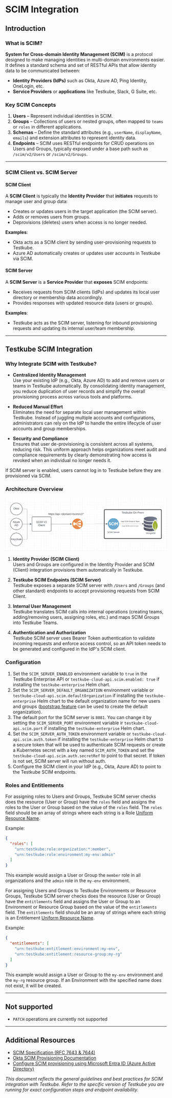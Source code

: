 # SCIM Integration

## Introduction

### What is SCIM?

**System for Cross-domain Identity Management (SCIM)** is a protocol designed to make managing identities in multi-domain environments easier. It defines a standard schema and set of RESTful APIs that allow identity data to be communicated between:
- **Identity Providers (IdPs)** such as Okta, Azure AD, Ping Identity, OneLogin, etc.
- **Service Providers** or **applications** like Testkube, Slack, G Suite, etc.

### Key SCIM Concepts
1. **Users** – Represent individual identities in SCIM.
2. **Groups** – Collections of users or nested groups, often mapped to `teams` or `roles` in different applications.
3. **Schemas** – Define the standard attributes (e.g., `userName`, `displayName`, `emails`) and extension attributes to represent identity data.
4. **Endpoints** – SCIM uses RESTful endpoints for CRUD operations on Users and Groups, typically exposed under a base path such as `/scim/v2/Users` or `/scim/v2/Groups`.

---

### SCIM Client vs. SCIM Server

#### SCIM Client

A **SCIM Client** is typically the **Identity Provider** that **initiates** requests to manage user and group data:
- Creates or updates users in the target application (the SCIM server).
- Adds or removes users from groups.
- Deprovisions (deletes) users when access is no longer needed.

**Examples**:
- Okta acts as a SCIM client by sending user-provisioning requests to Testkube.
- Azure AD automatically creates or updates user accounts in Testkube via SCIM.

#### SCIM Server

A **SCIM Server** is a **Service Provider** that **exposes** SCIM endpoints:
- Receives requests from SCIM clients (IdPs) and updates its local user directory or membership data accordingly.
- Provides responses with updated resource data (users or groups).

**Examples**:
- Testkube acts as the SCIM server, listening for inbound provisioning requests and updating its internal user/team membership.

---

## Testkube SCIM Integration

### Why Integrate SCIM with Testkube?
- **Centralized Identity Management**  
  Use your existing IdP (e.g., Okta, Azure AD) to add and remove users or teams in Testkube automatically. By consolidating identity management, you reduce duplication of user records and simplify the overall provisioning process across various tools and platforms.

- **Reduced Manual Effort**  
  Eliminates the need for separate local user management within Testkube. Instead of juggling multiple accounts and configurations, administrators can rely on the IdP to handle the entire lifecycle of user accounts and group memberships.

- **Security and Compliance**  
  Ensures that user de-provisioning is consistent across all systems, reducing risk. This uniform approach helps organizations meet audit and compliance requirements by clearly demonstrating how access is revoked when an individual no longer needs it.

If SCIM server is enabled, users cannot log in to Testkube before they are provisioned via SCIM.

### Architecture Overview

![SCIM Architecture](../../img/scim-architecture.png)

1. **Identity Provider (SCIM Client)**  
   Users and Groups are configured in the Identity Provider and SCIM (Client) integration provisions them automatically in Testkube.

2. **Testkube SCIM Endpoints (SCIM Server)**  
   Testkube exposes a separate SCIM server with `/Users` and `/Groups` (and other standard) endpoints to accept provisioning requests from SCIM Client.

3. **Internal User Management**  
   Testkube translates SCIM calls into internal operations (creating teams, adding/removing users, assigning roles, etc.) and maps SCIM Groups into Testkube Teams.

4. **Authentication and Authorization**  
   Testkube SCIM server uses Bearer Token authentication to validate incoming requests and enforce access control, so an API token needs to be generated and configured in the IdP's SCIM client.

### Configuration

1. Set the `SCIM_SERVER_ENABLED` environment variable to `true` in the Testkube Enterprise API or `testkube-cloud-api.scim.enabled: true` if installing the `testkube-enterprise` Helm chart.
2. Set the `SCIM_SERVER_DEFAULT_ORGANIZATION` environment variable or `testkube-cloud-api.scim.defaultOrganization` if installing the `testkube-enterprise` Helm chart to the default organization name for new users and groups ([bootstrap feature](https://docs.testkube.io/articles/install/advanced-install#bootstrap-user-mapping) can be used to create the default organization).
3. The default port for the SCIM server is `8081`. You can change it by setting the `SCIM_SERVER_PORT` environment variable ir `testkube-cloud-api.scim.port` if installing the `testkube-enterprise` Helm chart.
4. Set the `SCIM_SERVER_AUTH_TOKEN` environment variable or `testkube-cloud-api.scim.auth.token` if installing the `testkube-enterprise` Helm chart to a secure token that will be used to authenticate SCIM requests or create a Kubernetes secret with a key named `SCIM_AUTH_TOKEN` and set the `testkube-cloud-api.scim.auth.secretRef` to point to that secret. If token is not set, SCIM server will run without auth.
5. Configure the SCIM client in your IdP (e.g., Okta, Azure AD) to point to the Testkube SCIM endpoints.

### Roles and Entitlements

For assigning roles to Users and Groups, Testkube SCIM server checks does the resource (User or Group) have the `roles` field and assigns the roles to the User or Group based on the value of the `roles` field.
The `roles` field should be an array of strings where each string is a Role [Uniform Resource Name](https://en.wikipedia.org/wiki/Uniform_Resource_Name).

Example:
```json
{
  "roles": [
    "urn:testkube:role:organization:*:member",
    "urn:testkube:role:environment:my-env:admin"
  ]
}
```

This example would assign a User or Group the `member` role in all organizations and the `admin` role in the `my-env` environment.

For assigning Users and Groups to Testkube Environments or Resource Groups, Testkube SCIM server checks does the resource (User or Group) have the `entitlements` field and assigns the User or Group to an Environment or Resource Group based on the value of the `entitlements` field.
The `entitlements` field should be an array of strings where each string is an Entitlement [Uniform Resource Name](https://en.wikipedia.org/wiki/Uniform_Resource_Name).

Example:
```json
{
  "entitlements": [
    "urn:testkube:entitlement:environment:my-env",
    "urn:testkube:entitlement:resource-group:my-rg"
  ]
}
```

This example would assign a User or Group to the `my-env` environment and the `my-rg` resource group.
If an Environment with the specified name does not exist, it will be created.

---

## Not supported
- `PATCH` operations are currently not supported

---

## Additional Resources
- [SCIM Specification (RFC 7643 & 7644)](https://datatracker.ietf.org/doc/html/rfc7643)
- [Okta SCIM Provisioning Documentation](https://help.okta.com/en-us/content/topics/apps/apps_app_integration_wizard_scim.htm)
- [Configure SCIM provisioning using Microsoft Entra ID (Azure Active Directory)](https://learn.microsoft.com/en-us/azure/databricks/admin/users-groups/scim/aad)

*This document reflects the general guidelines and best practices for SCIM integration with Testkube. Refer to the specific version of Testkube you are running for exact configuration steps and endpoint availability.*